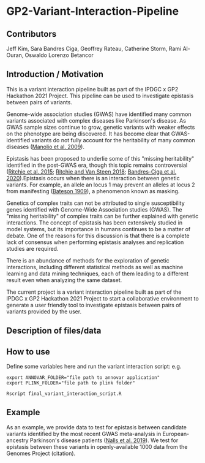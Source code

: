 # GP2-Variant-Interaction-Pipeline

## Contributors
Jeff Kim, Sara Bandres Ciga, Geoffrey Rateau, Catherine Storm, Rami Al-Ouran, Oswaldo Lorenzo Betancor

## Introduction / Motivation
This is a variant interaction pipeline built as part of the IPDGC x GP2 Hackathon 2021 Project. This pipeline can be used to investigate epistasis between pairs of variants.

Genome-wide association studies (GWAS) have identified many common variants associated with complex diseases like Parkinson's disease. As GWAS sample sizes continue to grow, genetic variants with weaker effects on the phenotype are being discovered. It has become clear that GWAS-identified variants do not fully account for the heritability of many common diseases ([Manolio et al. 2009](https://www.nature.com/articles/nature08494)).

Epistasis has been proposed to underlie some of this "missing heritability" identified in the post-GWAS era, though this topic remains controversial ([Ritchie et al. 2015](https://pubmed.ncbi.nlm.nih.gov/25403525/); [Ritchie and Van Steen 2018](https://pubmed.ncbi.nlm.nih.gov/29862246/); [Bandres-Ciga et al. 2020](https://pubmed.ncbi.nlm.nih.gov/31991247/)).Epistasis occurs when there is an interaction between genetic variants. For example, an allele an locus 1 may prevent an alleles at locus 2 from manifesting ([Bateson 1909](https://scholar.google.com/scholar?q=Bateson,+W.+(1909)+Mendel%27s+Principles+of+Heredity.+Cambridge+University+Press,+Cambridge.)), a phenomenon known as masking.

Genetics of complex traits can not be attributed to single susceptibility genes identified with Genome-Wide Association studies (GWAS). The "missing heritability" of complex traits can be further explained with genetic interactions. The concept of epistasis has been extensively studied in model systems, but its importance in humans continues to be a matter of debate. One of the reasons for this discussion is that there is a complete lack of consensus when performing epistasis analyses and replication studies are required.

There is an abundance of methods for the exploration of genetic interactions, including different statistical methods as well as machine learning and data mining techniques, each of them leading to a different result even when analyzing the same dataset.

The current project is a variant interaction pipeline built as part of the IPDGC x GP2 Hackathon 2021 Project to start a collaborative environment to generate a user friendly tool to investigate epistasis between pairs of variants provided by the user.

## Description of files/data


## How to use
Define some variables here and run the variant interaction script:
e.g.

```
export ANNOVAR_FOLDER="file path to annovar application"
export PLINK_FOLDER="file path to plink folder"

Rscript final_variant_interaction_script.R
```

## Example
As an example, we provide data to test for epistasis between candidate variants identified by the most recent GWAS meta-analysis in European-ancestry Parkinson's disease patients ([Nalls et al. 2019](https://pubmed.ncbi.nlm.nih.gov/31701892/)). We test for epistasis between these variants in openly-available 1000 data from the Genomes Project (citation).

